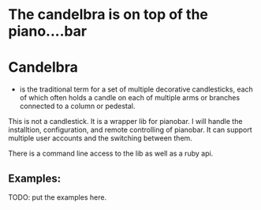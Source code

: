 The candelbra is on top of the piano....bar
===========================================

# Candelbra
-  is the  traditional  term  for a  set  of multiple  decorative
candlesticks,  each of  which often  holds  a candle  on each  of
multiple arms or branches connected to a column or pedestal.

This is  not a  candlestick. It  is a  wrapper lib  for pianobar.
I  will   handle  the  installtion,  configuration,   and  remote
controlling of  pianobar. It  can support multiple  user accounts
and the switching between them.

There is a command line access to the lib as well as a ruby api.

## Examples: ##

TODO: put the examples here.

